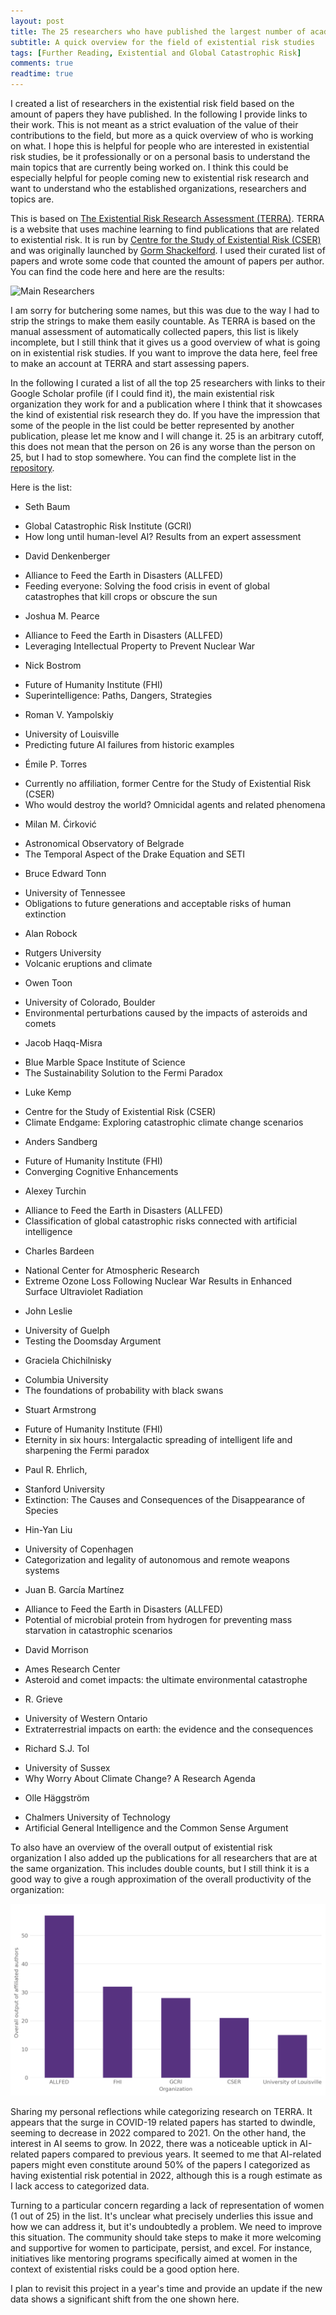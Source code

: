 ```yaml
---
layout: post
title: The 25 researchers who have published the largest number of academic articles on existential risk
subtitle: A quick overview for the field of existential risk studies
tags: [Further Reading, Existential and Global Catastrophic Risk]
comments: true
readtime: true
---
```


I created a list of researchers in the existential risk field based on the amount of papers they have published. In the following I provide links to their work. This is not meant as a strict evaluation of the value of their contributions to the field, but more as a quick overview of who is working on what. I hope this is helpful for people who are interested in existential risk studies, be it professionally or on a personal basis to understand the main topics that are currently being worked on. I think this could be especially helpful for people coming new to existential risk research and want to understand who the established organizations, researchers and topics are. 

This is based on [The Existential Risk Research Assessment (TERRA)](https://terra.cser.ac.uk/). TERRA is a website that uses machine learning to find publications that are related to existential risk. It is run by [Centre for the Study of Existential Risk (CSER)](https://www.cser.ac.uk/) and was originally launched by [Gorm Shackelford](https://scholar.google.co.za/citations?user=lLtc-n0AAAAJ&hl=en). I used their curated list of papers and wrote some code that counted the amount of papers per author. You can find the code here and here are the results:

![Main Researchers](https://raw.githubusercontent.com/florianjehn/Societal_Collapse/main/assets/img/main_researchers.png)

I am sorry for butchering some names, but this was due to the way I had to strip the strings to make them easily countable. As TERRA is based on the manual assessment of automatically collected papers, this list is likely incomplete, but I still think that it gives us a good overview of what is going on in existential risk studies. If you want to improve the data here, feel free to make an account at TERRA and start assessing papers. 

In the following I curated a list of all the top 25 researchers with links to their Google Scholar profile (if I could find it), the main existential risk organization they work for and a publication where I think that it showcases the kind of existential risk research they do. If you have the impression that some of the people in the list could be better represented by another publication, please let me know and I will change it. 25 is an arbitrary cutoff, this does not mean that the person on 26 is any worse than the person on 25, but I had to stop somewhere. You can find the complete list in the [repository](https://github.com/florianjehn/X-Risk-Rank). 

Here is the list: 
* Seth Baum
 - Global Catastrophic Risk Institute (GCRI)
 - How long until human-level AI? Results from an expert assessment
* David Denkenberger
 - Alliance to Feed the Earth in Disasters (ALLFED)
 - Feeding everyone: Solving the food crisis in event of global catastrophes that kill crops or obscure the sun
* Joshua M. Pearce
 - Alliance to Feed the Earth in Disasters (ALLFED)
 - Leveraging Intellectual Property to Prevent Nuclear War
* Nick Bostrom
 - Future of Humanity Institute (FHI)
 - Superintelligence: Paths, Dangers, Strategies
* Roman V. Yampolskiy
 - University of Louisville
 - Predicting future AI failures from historic examples
* Émile P. Torres
 - Currently no affiliation, former Centre for the Study of Existential Risk (CSER)
 - Who would destroy the world? Omnicidal agents and related phenomena
* Milan M. Ćirković
 - Astronomical Observatory of Belgrade
 - The Temporal Aspect of the Drake Equation and SETI
* Bruce Edward Tonn
 - University of Tennessee
 - Obligations to future generations and acceptable risks of human extinction
* Alan Robock
 - Rutgers University
 - Volcanic eruptions and climate
* Owen Toon
 - University of Colorado, Boulder
 - Environmental perturbations caused by the impacts of asteroids and comets
* Jacob Haqq-Misra
 - Blue Marble Space Institute of Science
 - The Sustainability Solution to the Fermi Paradox
* Luke Kemp
 - Centre for the Study of Existential Risk (CSER)
 - Climate Endgame: Exploring catastrophic climate change scenarios
* Anders Sandberg
 - Future of Humanity Institute (FHI)
 - Converging Cognitive Enhancements
* Alexey Turchin
 - Alliance to Feed the Earth in Disasters (ALLFED)
 - Classification of global catastrophic risks connected with artificial intelligence
* Charles Bardeen
 - National Center for Atmospheric Research
 - Extreme Ozone Loss Following Nuclear War Results in Enhanced Surface Ultraviolet Radiation
* John Leslie
 - University of Guelph
 - Testing the Doomsday Argument
* Graciela Chichilnisky
 - Columbia University
 - The foundations of probability with black swans
* Stuart Armstrong
 - Future of Humanity Institute (FHI)
 - Eternity in six hours: Intergalactic spreading of intelligent life and sharpening the Fermi paradox
* Paul R. Ehrlich,
 - Stanford University
 - Extinction: The Causes and Consequences of the Disappearance of Species
* Hin-Yan Liu
 - University of Copenhagen
 - Categorization and legality of autonomous and remote weapons systems
* Juan B. García Martínez
 - Alliance to Feed the Earth in Disasters (ALLFED)
 - Potential of microbial protein from hydrogen for preventing mass starvation in catastrophic scenarios
* David Morrison
 - Ames Research Center
 - Asteroid and comet impacts: the ultimate environmental catastrophe
* R. Grieve
 - University of Western Ontario
 - Extraterrestrial impacts on earth: the evidence and the consequences
* Richard S.J. Tol
 - University of Sussex
 - Why Worry About Climate Change? A Research Agenda
* Olle Häggström
 - Chalmers University of Technology
 - Artificial General Intelligence and the Common Sense Argument

To also have an overview of the overall output of existential risk organization I also added up the publications for all researchers that are at the same organization. This includes double counts, but I still think it is a good way to give a rough approximation of the overall productivity of the organization: 

![Main Orgs](https://raw.githubusercontent.com/florianjehn/Societal_Collapse/main/assets/img/main_orgs.png)

Sharing my personal reflections while categorizing research on TERRA. It appears that the surge in COVID-19 related papers has started to dwindle, seeming to decrease in 2022 compared to 2021. On the other hand, the interest in AI seems to grow. In 2022, there was a noticeable uptick in AI-related papers compared to previous years. It seemed to me that AI-related papers might even constitute around 50% of the papers I categorized as having existential risk potential in 2022, although this is a rough estimate as I lack access to categorized data.

Turning to a particular concern regarding a lack of representation of women (1 out of 25) in the list. It's unclear what precisely underlies this issue and how we can address it, but it's undoubtedly a problem. We need to improve this situation. The community should take steps to make it more welcoming and supportive for women to participate, persist, and excel. For instance, initiatives like mentoring programs specifically aimed at women in the context of existential risks could be a good option here.

I plan to revisit this project in a year's time and provide an update if the new data shows a significant shift from the one shown here.
